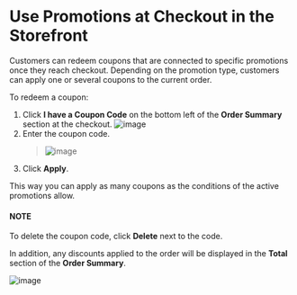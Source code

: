 <a id="frontstore-guide-orders-checkout-promotions"></a>

# Use Promotions at Checkout in the Storefront

Customers can redeem coupons that are connected to specific promotions once they reach checkout. Depending on the promotion type, customers can apply one or several coupons to the current order.

To redeem a coupon:

1. Click **I have a Coupon Code** on the bottom left of the **Order Summary** section at the checkout.
   ![image](user/img/storefront/orders/CouponCodeCheckout.png)
2. Enter the coupon code.
   > ![image](user/img/storefront/orders/CouponCodeCheckout2.png)
3. Click **Apply**.

This way you can apply as many coupons as the conditions of the active promotions allow.

#### NOTE
To delete the coupon code, click <i class="fas fa-trash-alt" aria-hidden="true"></i> **Delete** next to the code.

In addition, any discounts applied to the order will be displayed in the **Total** section of the **Order Summary**.

![image](user/img/storefront/orders/CouponCodeCheckout3.png)
<!-- fa-bars = fa-navicon -->
<!-- Ic Tiles is used as Set As Default in saved views, and as tiles in display layout options -->
<!-- IcPencil refers to Rename in Commerce and Inline Editing in CRM -->
<!-- Check mark in the square. -->
<!-- SortDesc is also used as drop-down arrow -->
